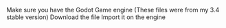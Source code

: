 Make sure you have the Godot Game engine (These files were from my 3.4 stable version)
Download the file
Import it on the engine
